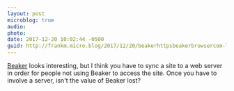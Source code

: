 ```yaml
---
layout: post
microblog: true
audio: 
photo: 
date: 2017-12-20 10:02:44 -0500
guid: http://frankm.micro.blog/2017/12/20/beakerhttpsbeakerbrowsercom-looks-interesting.html
---
```

[Beaker](https://beakerbrowser.com/) looks interesting, but I think you have to sync a site to a web server in order for people not using Beaker to access the site. Once you have to involve a server, isn't the value of Beaker lost? 
